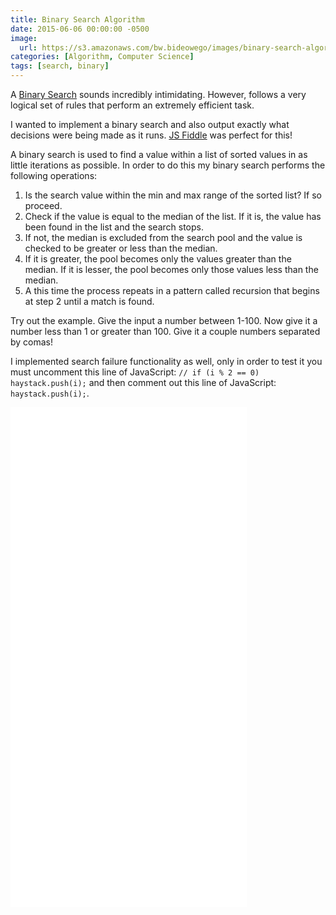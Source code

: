 ```yaml
---
title: Binary Search Algorithm
date: 2015-06-06 00:00:00 -0500
image:
  url: https://s3.amazonaws.com/bw.bideowego/images/binary-search-algorithm.jpg
categories: [Algorithm, Computer Science]
tags: [search, binary]
---
```





A <a href="https://en.wikipedia.org/wiki/Binary_search_algorithm" target="_blank">Binary Search</a> sounds incredibly intimidating. However, follows a very logical set of rules that perform an extremely efficient task.

I wanted to implement a binary search and also output exactly what decisions were being made as it runs. <a href="http://jsfiddle.net/" target="_blank">JS Fiddle</a> was perfect for this!

A binary search is used to find a value within a list of sorted values in as little iterations as possible. In order to do this my binary search performs the following operations:
<ol>
  <li>Is the search value within the min and max range of the sorted list? If so proceed.</li>
  <li>Check if the value is equal to the median of the list. If it is, the value has been found in the list and the search stops.</li>
  <li>If not, the median is excluded from the search pool and the value is checked to be greater or less than the median.</li>
  <li>If it is greater, the pool becomes only the values greater than the median. If it is lesser, the pool becomes only those values less than the median.</li>
  <li>A this time the process repeats in a pattern called recursion that begins at step 2 until a match is found.</li>
</ol>
Try out the example. Give the input a number between 1-100. Now give it a number less than 1 or greater than 100. Give it a couple numbers separated by comas!

I implemented search failure functionality as well, only in order to test it you must uncomment this line of JavaScript: `// if (i % 2 == 0) haystack.push(i);` and then comment out this line of JavaScript: `haystack.push(i);`.



<iframe class="center-block" width="75%" height="800" src="//jsfiddle.net/BideoWego/qwv52a38/embedded/result,js,html,css" allowfullscreen="allowfullscreen" frameborder="0"></iframe>








